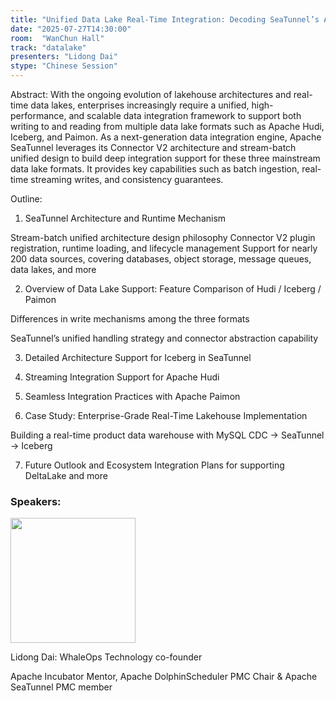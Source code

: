 ```yaml
---
title: "Unified Data Lake Real-Time Integration: Decoding SeaTunnel’s Architectural Support for Hudi / Icebe"
date: "2025-07-27T14:30:00"
room:  "WanChun Hall"
track: "datalake"
presenters: "Lidong Dai"
stype: "Chinese Session"
---
```


Abstract:
With the ongoing evolution of lakehouse architectures and real-time data lakes, enterprises increasingly require a unified, high-performance, and scalable data integration framework to support both writing to and reading from multiple data lake formats such as Apache Hudi, Iceberg, and Paimon.
As a next-generation data integration engine, Apache SeaTunnel leverages its Connector V2 architecture and stream-batch unified design to build deep integration support for these three mainstream data lake formats. It provides key capabilities such as batch ingestion, real-time streaming writes, and consistency guarantees.

Outline:
1. SeaTunnel Architecture and Runtime Mechanism

Stream-batch unified architecture design philosophy
Connector V2 plugin registration, runtime loading, and lifecycle management
Support for nearly 200 data sources, covering databases, object storage, message queues, data lakes, and more

2. Overview of Data Lake Support: Feature Comparison of Hudi / Iceberg / Paimon

Differences in write mechanisms among the three formats

SeaTunnel’s unified handling strategy and connector abstraction capability

3. Detailed Architecture Support for Iceberg in SeaTunnel

4. Streaming Integration Support for Apache Hudi

5. Seamless Integration Practices with Apache Paimon

6. Case Study: Enterprise-Grade Real-Time Lakehouse Implementation

Building a real-time product data warehouse with MySQL CDC → SeaTunnel → Iceberg

7. Future Outlook and Ecosystem Integration
Plans for supporting DeltaLake and more

### Speakers:


<img src="https://sessionize.com/image/a63f-400o400o1-TAZzBju9ZdRb4umYVxMo2D.png" width="200" /><br/>

Lidong Dai: WhaleOps Technology co-founder

Apache Incubator Mentor, Apache DolphinScheduler PMC Chair & Apache SeaTunnel PMC member
